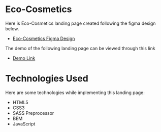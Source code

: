 # Eco-Cosmetics
 Here is Eco-Cosmetics landing page created following the figma design below.
  - [Eco-Cosmetics Figma Design](https://www.figma.com/file/Fz588JKGuPS2Bk21De4KE5/brand_of_eco-cosmetics-FE-students?node-id=1%3A2)

The demo of the following landing page can be viewed through this link
  - [Demo Link](https://uktam19980416.github.io/Eco_cosmetics/)

# Technologies Used
Here are some technologies while implementing this landing page:
 - HTML5
 - CSS3
 - SASS Preprocessor
 - BEM 
 - JavaScript
